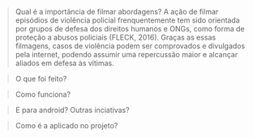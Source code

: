 > Qual é a importância de filmar abordagens?
A ação de filmar episódios de violência policial frenquentemente tem sido orientada por grupos de defesa dos direitos humanos e ONGs, como forma de proteção a abusos policiais (FLECK, 2016). Graças as essas filmagens, casos de violência podem ser comprovados e divulgados pela internet, podendo assumir uma repercussão maior e alcançar aliados em defesa às vítimas.

> O que foi feito?


> Como funciona?


> E para android? Outras inciativas?


> Como é a aplicado no projeto?

